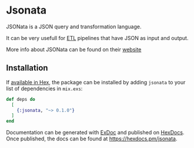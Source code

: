 # Jsonata

 JSONata is a JSON query and transformation language.

 It can be very usefull for [ETL](https://en.wikipedia.org/wiki/Extract,_transform,_load) pipelines that have JSON as input and output.

 More info about JSONata can be found on their [website](https://jsonata.org/)

## Installation

If [available in Hex](https://hex.pm/docs/publish), the package can be installed
by adding `jsonata` to your list of dependencies in `mix.exs`:

```elixir
def deps do
  [
    {:jsonata, "~> 0.1.0"}
  ]
end
```

Documentation can be generated with [ExDoc](https://github.com/elixir-lang/ex_doc)
and published on [HexDocs](https://hexdocs.pm). Once published, the docs can
be found at <https://hexdocs.pm/jsonata>.


